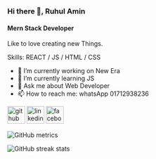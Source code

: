 ### Hi there 👋, Ruhul Amin
#### Mern Stack Developer
Like to love creating new Things. 

Skills: REACT / JS / HTML / CSS

- 🔭 I’m currently working on New Era  
- 🌱 I’m currently learning JS 
- 💬 Ask me about Web Developer 
- 📫 How to reach me: whatsApp 01712938236 


[<img src='https://cdn.jsdelivr.net/npm/simple-icons@3.0.1/icons/github.svg' alt='github' height='40'>](https://github.com/SaiedMohammud)  [<img src='https://cdn.jsdelivr.net/npm/simple-icons@3.0.1/icons/linkedin.svg' alt='linkedin' height='40'>](https://www.linkedin.com/in/SaiedMohammud/)  [<img src='https://cdn.jsdelivr.net/npm/simple-icons@3.0.1/icons/facebook.svg' alt='facebook' height='40'>](https://www.facebook.com/saiedruhul)  

![GitHub metrics](https://metrics.lecoq.io/SaiedMohammud)  

![GitHub streak stats](https://streak-stats.demolab.com/?user=SaiedMohammud)  

